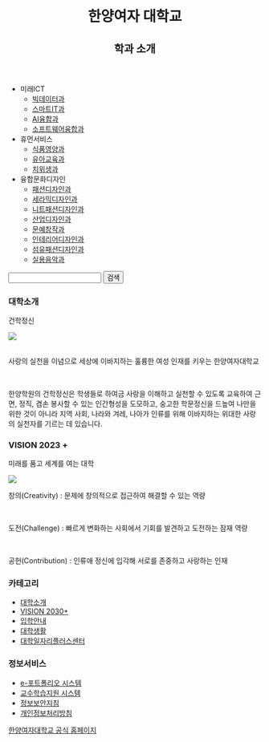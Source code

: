 <!DOCTYPE html>
<html>
<head>
    <title>빅데이터과 B반 2402205 이혜원</title>
</head>
<body>
    <div id="page-wrapper">
        <header id="main-header">
            <hgroup>
                <h1 class="master-title">한양여자 대학교</h1>
                <h2 class="master-description">학과 소개</h2>
            </hgroup>
        </header>
        <nav id="main-navigation">
            <div class="pull-left">
                <ul class="outer-menu">
                    <li class="outer-menu-item">
                        <span class="menu-title">미래ICT</span>
                        <ul class="inner-menu">
                            <li class="inner-menu-item"><a href="#">빅데이터과</a></li>
                            <li class="inner-menu-item"><a href="#">스마트IT과</a></li>
                            <li class="inner-menu-item"><a href="#">AI융합과</a></li>
                            <li class="inner-menu-item"><a href="#">소프트웨어융합과</a></li>
                        </ul>
                    </li>
                    <li class="outer-menu-item">
                        <span class="menu-title">휴먼서비스</span>
                        <ul class="inner-menu">
                            <li class="inner-menu-item"><a href="#">식품영양과</a></li>
                            <li class="inner-menu-item"><a href="#">유아교육과</a></li>
                            <li class="inner-menu-item"><a href="#">치위생과</a></li>
                        </ul>
                    </li>
                    <li class="outer-menu-item">
                        <span class="menu-title">융합문화디자인</span>
                        <ul class="inner-menu">
                            <li class="inner-menu-item"><a href="#">패션디자인과</a></li>
                            <li class="inner-menu-item"><a href="#">세라믹디자인과</a></li>
                            <li class="inner-menu-item"><a href="#">니트패션디자인과</a></li>
                            <li class="inner-menu-item"><a href="#">산업디자인과</a></li>
                            <li class="inner-menu-item"><a href="#">문예창작과</a></li>
                            <li class="inner-menu-item"><a href="#">인테리어디자인과</a></li>
                            <li class="inner-menu-item"><a href="#">섬유패션디자인과</a></li>
                            <li class="inner-menu-item"><a href="#">실용음악과</a></li>
                        </ul>
                    </li>
                </ul>
            </div>
            <div class="pull-right">
                <div class="search-bar">
                    <form>
                        <input type="text" class="input-search">
                        <input type="submit" class="input-search-submit" value="검색">
                    </form>
                </div>
            </div>
        </nav>
        <div id="content">
            <section id="main-section">
                <article>
                    <div class="article-header">
                        <h1 class="article-title">대학소개</h1>
                        <p class="article-date">건학정신</p>
                    </div>
                    <div class="article-body">
                        <img src="https://res.cloudinary.com/linkareer/image/fetch/f_auto,q_50/https://api.linkareer.com/attachments/235522">
                        <br>
                        <br>
                        <p>사랑의 실천을 이념으로 세상에 이바지하는 훌륭한 여성 인재를 키우는 한양여자대학교</p>
                        <br>
                        <p>한양학원의 건학정신은 학생들로 하여금 사랑을 이해하고 실천할 수 있도록 교육하여 근면, 정직, 겸손
                            봉사할 수 있는 인간형성을 도모하고, 숭고한 학문정신을 드높여 나만을 위한 것이 아니라 지역 사회,
                            나라와 겨레, 나아가 인류를 위해 이바지하는 위대한 사랑의 실천자를 기르는 데 있습니다.</p>
                    </div>
                </article>
                <article>
                    <div class="article-header">
                        <h1 class="article-title">VISION 2023 +</h1>
                        <p class="article-date">미래를 품고 세계를 여는 대학</p>
                    </div>
                    <div class="article-body">
                        <img src="http://placeholder.com/430x280">
                        <br>
                        <p>창의(Creativity) : 문제에 창의적으로 접근하여 해결할 수 있는 역량
                        </p>
                        <br>
                        <p>도전(Challenge) : 빠르게 변화하는 사회에서 기회를 발견하고 도전하는 잠재 역량</p>
                        <br>
                        <p>공헌(Contribution) : 인류애 정신에 입각해 서로를 존중하고 사랑하는 인재</p>
                    </div>
                </article>
            </section>
            <aside id="main-aside">
                <div class="aside-list">
                    <h3>카테고리</h3>
                    <ul>
                        <li><a href="#">대학소개</a></li>
                        <li><a href="#">VISION 2030+</a></li>
                        <li><a href="#">입학안내</a></li>
                        <li><a href="#">대학생활</a></li>
                        <li><a href="#">대학일자리플러스센터</a></li>
                    </ul>
                </div>
                <div class="aside-list">
                    <h3>정보서비스</h3>
                    <ul>
                        <li><a href="#">e-포트폴리오 시스템</a></li>
                        <li><a href="#">교수학습지원 시스템</a></li>
                        <li><a href="#">정보보안지침</a></li>
                        <li><a href="#">개인정보처리방침</a></li>
                    </ul>
                </div>
            </aside>
        </div>
        <footer id="main-footer">
            <a href="#">한양여자대학교 공식 홈페이지</a>
        </footer>
    </div>
</body>
</html>
